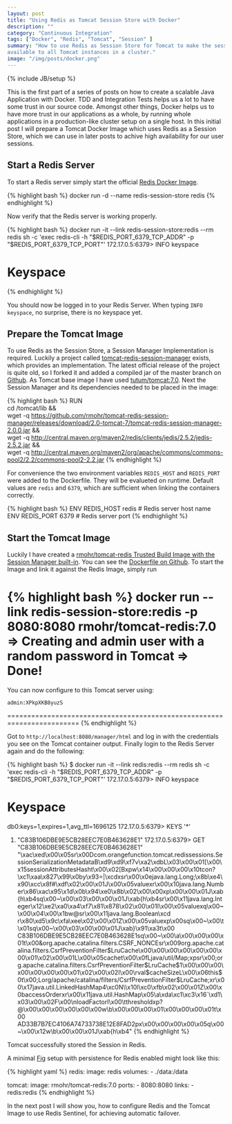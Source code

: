 ```yaml
---
layout: post
title: "Using Redis as Tomcat Session Store with Docker"
description: ""
category: "Continuous Integration"
tags: ["Docker", "Redis", "Tomcat", "Session" ]
summary: "How to use Redis as Session Store for Tomcat to make the session
available to all Tomcat instances in a cluster."
image: "/img/posts/docker.png"
---
```

{% include JB/setup %}

This is the first part of a series of posts on how to create a scalable Java
Application with Docker. TDD and Integration Tests helps us a lot to have some trust in our source
code. Amongst other things, Docker helps us to have more trust in our
applications as a whole, by running whole applications in a production-like
cluster setup on a single host. In this initial post I will prepare a Tomcat
Docker Image which uses Redis as a Session Store, which we can use in later
posts to achive high availability for our user sessions.


Start a Redis Server
--------------------

To start a Redis server simply start the official [Redis Docker
Image](https://registry.hub.docker.com/_/redis/).

{% highlight bash %}
docker run -d --name redis-session-store redis
{% endhighlight %}

Now verify that the Redis server is working properly.

{% highlight bash %}
docker run -it --link redis-session-store:redis --rm redis sh -c 'exec redis-cli -h "$REDIS_PORT_6379_TCP_ADDR" -p "$REDIS_PORT_6379_TCP_PORT"'
172.17.0.5:6379> INFO keyspace
# Keyspace
{% endhighlight %}

You should now be logged in to your Redis Server. When typing `INFO keyspace`,
no surprise, there is no keyspace yet.

Prepare the Tomcat Image
----------------------

To use Redis as the Session Store, a Session Manager Implementation is
required. Luckily a project called
[tomcat-redis-session-manager](https://github.com/jcoleman/tomcat-redis-session-manager)
exists, which provides an implementation. The latest official release of the
project is quite old, so I forked it and added a compiled jar of the master
branch on
[Github](https://github.com/rmohr/tomcat-redis-session-manager/releases).  As
Tomcat base image I have used
[tutum/tomcat:7.0](https://registry.hub.docker.com/u/tutum/tomcat/). Next the
Session Manager and its dependencies needed to be placed in the image:

{% highlight bash %}
RUN \
    cd /tomcat/lib && \
    wget -q  https://github.com/rmohr/tomcat-redis-session-manager/releases/download/2.0-tomcat-7/tomcat-redis-session-manager-2.0.0.jar && \
    wget -q http://central.maven.org/maven2/redis/clients/jedis/2.5.2/jedis-2.5.2.jar && \
    wget -q http://central.maven.org/maven2/org/apache/commons/commons-pool2/2.2/commons-pool2-2.2.jar
{% endhighlight %}

For convenience the two environment variables `REDIS_HOST` and `REDIS_PORT`
were added to the Dockerfile. They will be evalueted on runtime. Default values
are `redis` and `6379`, which are sufficient when linking the containers
correctly.

{% highlight bash %}
ENV REDIS_HOST redis # Redis server host name
ENV REDIS_PORT 6379 # Redis server port
{% endhighlight %}

Start the Tomcat Image
----------------------

Luckily I have created a [rmohr/tomcat-redis Trusted Build Image with the
Session Manager
built-in](https://registry.hub.docker.com/u/rmohr/tomcat-redis/).
You can see the [Dockerfile on
Github](https://github.com/rmohr/docker-tomcat-redis/). To start the Image and
link it against the Redis Image, simply run

{% highlight bash %}
docker run --link redis-session-store:redis -p 8080:8080 rmohr/tomcat-redis:7.0
=> Creating and admin user with a random password in Tomcat
=> Done!
========================================================================
You can now configure to this Tomcat server using:

    admin:XPkpXKB8yuzS

========================================================================
{% endhighlight %}

Got to `http://localhost:8080/manager/html` and log in with the credentials you
see on the Tomcat container output. Finally login to the Redis Server again and
do the following:

{% highlight bash %}
$ docker run -it --link redis:redis --rm redis sh -c 'exec redis-cli -h "$REDIS_PORT_6379_TCP_ADDR" -p "$REDIS_PORT_6379_TCP_PORT"'
172.17.0.5:6379> INFO keyspace
# Keyspace
db0:keys=1,expires=1,avg_ttl=1696125
172.17.0.5:6379> KEYS '*'
1) "C83B106DBE9E5CB28EEC7E0B463628E1"
172.17.0.5:6379> GET "C83B106DBE9E5CB28EEC7E0B463628E1"
"\xac\xed\x00\x05sr\x00Dcom.orangefunction.tomcat.redissessions.SessionSerializationMetadataB\xd9\xd9\xf7v\xa2\xdbL\x03\x00\x01[\x00\x15sessionAttributesHasht\x00\x02[Bxpw\x14\x00\x00\x00\x10tcon?\xc1\xaa\x827\x99\x0by\x93=|\xcdxsr\x00\x0ejava.lang.Long;\x8b\xe4\x90\xcc\x8f#\xdf\x02\x00\x01J\x00\x05valuexr\x00\x10java.lang.Number\x86\xac\x95\x1d\x0b\x94\xe0\x8b\x02\x00\x00xp\x00\x00\x01J\xab{h\xb4sq\x00~\x00\x03\x00\x00\x01J\xab{h\xb4sr\x00\x11java.lang.Integer\x12\xe2\xa0\xa4\xf7\x81\x878\x02\x00\x01I\x00\x05valuexq\x00~\x00\x04\x00\x1bw@sr\x00\x11java.lang.Boolean\xcd r\x80\xd5\x9c\xfa\xee\x02\x00\x01Z\x00\x05valuexp\x00sq\x00~\x00\t\x01sq\x00~\x00\x03\x00\x00\x01J\xab}\x91\xa3t\x00 C83B106DBE9E5CB28EEC7E0B463628E1sq\x00~\x00\a\x00\x00\x00\x01t\x00&org.apache.catalina.filters.CSRF_NONCEsr\x009org.apache.catalina.filters.CsrfPreventionFilter$LruCache\x00\x00\x00\x00\x00\x00\x00\x01\x02\x00\x01L\x00\x05cachet\x00\x0fLjava/util/Map;xpsr\x00;org.apache.catalina.filters.CsrfPreventionFilter$LruCache$1\x00\x00\x00\x00\x00\x00\x00\x01\x02\x00\x02I\x00\rval$cacheSizeL\x00\x06this$0t\x00;Lorg/apache/catalina/filters/CsrfPreventionFilter$LruCache;xr\x00\x17java.util.LinkedHashMap4\xc0N\\\x10l\xc0\xfb\x02\x00\x01Z\x00\x0baccessOrderxr\x00\x11java.util.HashMap\x05\a\xda\xc1\xc3\x16`\xd1\x03\x00\x02F\x00\nloadFactorI\x00\tthresholdxp?@\x00\x00\x00\x00\x00\x00w\b\x00\x00\x00\x01\x00\x00\x00\x01t\x00 AD33B7B7EC4106A74733738E12E8FAD2px\x00\x00\x00\x00\x05q\x00~\x00\x12w\b\x00\x00\x01J\xab{h\xb4"
{% endhighlight %}

Tomcat successfully stored the Session in Redis.

A minimal [Fig](http://www.fig.sh/) setup with persistence for Redis enabled
might look like this:


{% highlight yaml %}
redis:
    image: redis
    volumes:
        - ./data:/data

tomcat:
    image: rmohr/tomcat-redis:7.0
    ports:
        - 8080:8080 
    links:
        - redis:redis
{% endhighlight %}

In the next post I will show you, how to configure Redis and the Tomcat Image
to use Redis Sentinel, for achieving automatic failover.


